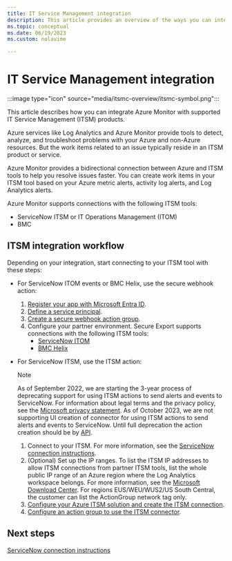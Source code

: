 ```yaml
---
title: IT Service Management integration
description: This article provides an overview of the ways you can integrate with an IT Service Management product.
ms.topic: conceptual
ms.date: 06/19/2023
ms.custom: nolavime

---
```

# IT Service Management integration

:::image type="icon" source="media/itsmc-overview/itsmc-symbol.png":::

This article describes how you can integrate Azure Monitor with supported IT Service Management (ITSM) products.

Azure services like Log Analytics and Azure Monitor provide tools to detect, analyze, and troubleshoot problems with your Azure and non-Azure resources. But the work items related to an issue typically reside in an ITSM product or service.

Azure Monitor provides a bidirectional connection between Azure and ITSM tools to help you resolve issues faster. You can create work items in your ITSM tool based on your Azure metric alerts, activity log alerts, and Log Analytics alerts.

Azure Monitor supports connections with the following ITSM tools:

- ServiceNow ITSM or IT Operations Management (ITOM)
- BMC

## ITSM integration workflow
Depending on your integration, start connecting to your ITSM tool with these steps:

- For ServiceNow ITOM events or BMC Helix, use the secure webhook action:

     1. [Register your app with Microsoft Entra ID](./itsm-connector-secure-webhook-connections-azure-configuration.md#register-with-azure-active-directory).
     1. [Define a service principal](./itsm-connector-secure-webhook-connections-azure-configuration.md#define-a-service-principal).
     1. [Create a secure webhook action group](./itsm-connector-secure-webhook-connections-azure-configuration.md#create-a-secure-webhook-action-group).
     1. Configure your partner environment. Secure Export supports connections with the following ITSM tools:
         - [ServiceNow ITOM](./itsmc-secure-webhook-connections-servicenow.md)
         - [BMC Helix](./itsmc-secure-webhook-connections-bmc.md)

-  For ServiceNow ITSM, use the ITSM action:

    > [!NOTE]
    > As of September 2022, we are starting the 3-year process of deprecating support for using ITSM actions to send alerts and events to ServiceNow. For information about legal terms and the privacy policy, see the [Microsoft privacy statement](https://go.microsoft.com/fwLink/?LinkID=522330&clcid=0x9).
    > As of October 2023, we are not supporting UI creation of connector for using ITSM actions to send alerts and events to ServiceNow. Until full deprecation the action creation should be by [API](/rest/api/monitor/action-groups/create-or-update?view=rest-monitor-2021-09-01&tabs=HTTP).

    1. Connect to your ITSM. For more information, see the [ServiceNow connection instructions](./itsmc-connections-servicenow.md).
    1. (Optional) Set up the IP ranges. To list the ITSM IP addresses to allow ITSM connections from partner ITSM tools, list the whole public IP range of an Azure region where the Log Analytics workspace belongs. For more information, see the [Microsoft Download Center](https://www.microsoft.com/en-us/download/details.aspx?id=56519). For regions EUS/WEU/WUS2/US South Central, the customer can list the ActionGroup network tag only.
    1. [Configure your Azure ITSM solution and create the ITSM connection](./itsmc-definition.md#install-it-service-management-connector).
    1. [Configure an action group to use the ITSM connector](./itsmc-definition.md#define-a-template).

## Next steps
[ServiceNow connection instructions](./itsmc-connections-servicenow.md)
